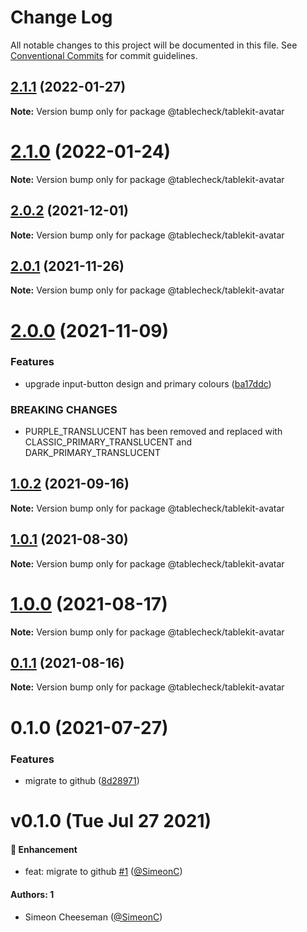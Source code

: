 # Change Log

All notable changes to this project will be documented in this file.
See [Conventional Commits](https://conventionalcommits.org) for commit guidelines.

## [2.1.1](https://github.com/tablecheck/tablekit/compare/@tablecheck/tablekit-avatar@2.1.0...@tablecheck/tablekit-avatar@2.1.1) (2022-01-27)

**Note:** Version bump only for package @tablecheck/tablekit-avatar





# [2.1.0](https://github.com/tablecheck/tablekit/compare/@tablecheck/tablekit-avatar@2.0.2...@tablecheck/tablekit-avatar@2.1.0) (2022-01-24)

**Note:** Version bump only for package @tablecheck/tablekit-avatar





## [2.0.2](https://github.com/tablecheck/tablekit/compare/@tablecheck/tablekit-avatar@2.0.1...@tablecheck/tablekit-avatar@2.0.2) (2021-12-01)

**Note:** Version bump only for package @tablecheck/tablekit-avatar





## [2.0.1](https://github.com/tablecheck/tablekit/compare/@tablecheck/tablekit-avatar@2.0.0...@tablecheck/tablekit-avatar@2.0.1) (2021-11-26)

**Note:** Version bump only for package @tablecheck/tablekit-avatar





# [2.0.0](https://github.com/tablecheck/tablekit/compare/@tablecheck/tablekit-avatar@1.0.2...@tablecheck/tablekit-avatar@2.0.0) (2021-11-09)


### Features

* upgrade input-button design and primary colours ([ba17ddc](https://github.com/tablecheck/tablekit/commit/ba17ddccb7634573f8c151a734d2f1acb3b82ec7))


### BREAKING CHANGES

* PURPLE_TRANSLUCENT has been removed and replaced with CLASSIC_PRIMARY_TRANSLUCENT and DARK_PRIMARY_TRANSLUCENT





## [1.0.2](https://github.com/tablecheck/tablekit/compare/@tablecheck/tablekit-avatar@1.0.1...@tablecheck/tablekit-avatar@1.0.2) (2021-09-16)

**Note:** Version bump only for package @tablecheck/tablekit-avatar





## [1.0.1](https://github.com/tablecheck/tablekit/compare/@tablecheck/tablekit-avatar@1.0.0...@tablecheck/tablekit-avatar@1.0.1) (2021-08-30)

**Note:** Version bump only for package @tablecheck/tablekit-avatar





# [1.0.0](https://github.com/tablecheck/tablekit/compare/@tablecheck/tablekit-avatar@0.1.1...@tablecheck/tablekit-avatar@1.0.0) (2021-08-17)

**Note:** Version bump only for package @tablecheck/tablekit-avatar





## [0.1.1](https://github.com/tablecheck/tablekit/compare/@tablecheck/tablekit-avatar@0.1.0...@tablecheck/tablekit-avatar@0.1.1) (2021-08-16)

**Note:** Version bump only for package @tablecheck/tablekit-avatar





# 0.1.0 (2021-07-27)


### Features

* migrate to github ([8d28971](https://github.com/tablecheck/tablekit/commit/8d28971175010fcb2a3cd9c48a749e7af1bdc9f9))





# v0.1.0 (Tue Jul 27 2021)

#### 🚀 Enhancement

- feat: migrate to github [#1](https://github.com/tablecheck/tablekit/pull/1) ([@SimeonC](https://github.com/SimeonC))

#### Authors: 1

- Simeon Cheeseman ([@SimeonC](https://github.com/SimeonC))
